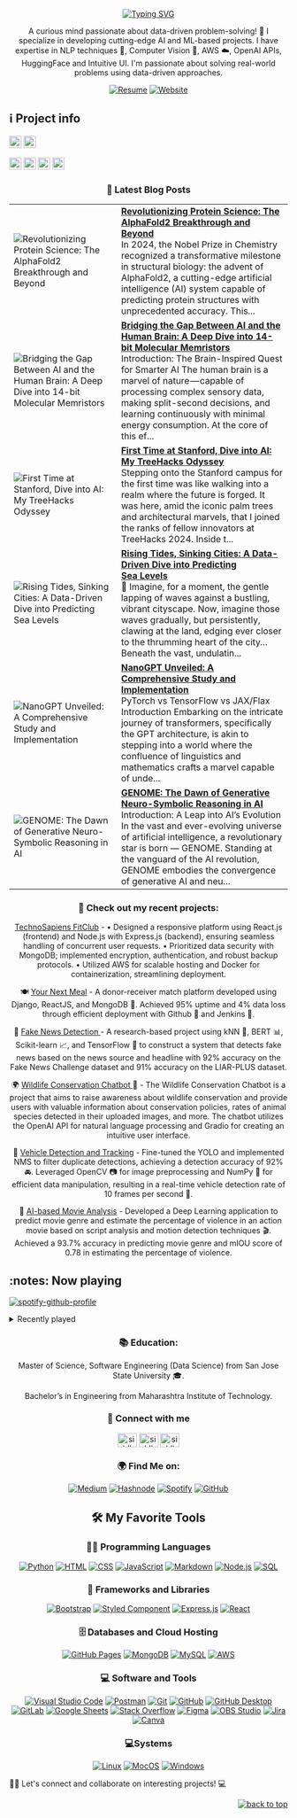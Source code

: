 
<div id="about-me" align="center">
<a href="https://git.io/typing-svg"><img src="https://readme-typing-svg.demolab.com?font=DotGothic16&size=35&pause=500&color=11d4be&center=true&vCenter=true&width=500&lines=Hi%2C+I'm+Siddhant+Sancheti;It's+nice+to+meet+you!" alt="Typing SVG" /></a>
<!--   green color:288932 -->
</div>

 <div align='center'>
 
 A curious mind passionate about data-driven problem-solving! 🤖 I specialize in developing cutting-edge AI and ML-based projects. I have expertise in NLP techniques 📖, Computer Vision 👀, AWS ☁️, OpenAI APIs, HuggingFace and Intuitive UI. I'm passionate about solving real-world problems using data-driven approaches.
 
</div>


<div align="center">

  [![Resume](https://img.shields.io/badge/Resume-View%20Resume-orange?style=flat)](https://drive.google.com/file/d/1uijxHAQkpVvPN3DirjCyBOzVZBoZJHew/view?usp=drive_link)
  [![Website](https://img.shields.io/badge/Website-View%20Website-blue?style=flat)](https://siddhantsancheti.netlify.app)
 
</div>

 <!--RECENT_ACTIVITY:start-->
 <!--RECENT_ACTIVITY:end-->


<h2>ℹ️ Project info</h2>
<div>
<img alt="GitHub repo size" src="https://img.shields.io/github/repo-size/sidsanc/sidsanc?color=181717&logo=github&style=for-the-badge&logoColor=181717" height="22px">
<!-- <img alt="GitHub forks" src="https://img.shields.io/github/forks/sidsanc/sidsanc?color=181717&logo=github&style=for-the-badge&logoColor=181717" height="22px">
<img alt="GitHub Repo stars" src="https://img.shields.io/github/stars/sidsanc/sidsanc?color=181717&logo=github&style=for-the-badge&logoColor=181717" height="22px"> -->
<img alt="Last commit" src="https://img.shields.io/github/last-commit/sidsanc/sidsanc?color=F05032&logo=git&logoColor&style=for-the-badge" height="22px">
  
<!--<img alt="Commit activity" src="https://img.shields.io/github/commit-activity/m/carol42/carol42?color=F05032&logo=git&logoColor&style=for-the-badge" height="22px">-->
<a href="https://forthebadge.com"><img src="https://forthebadge.com/images/badges/gluten-free.svg" alt="gluten free" height="22px"></a>
<a href="https://forthebadge.com"><img src="https://forthebadge.com/images/badges/built-with-love.svg" alt="built with love" height="22px"></a>
<a href="https://forthebadge.com"><img src="https://forthebadge.com/images/badges/powered-by-coffee.svg" alt ="coffee" height="22px"></a>
<a href="https://forthebadge.com"><img src="https://forthebadge.com/images/badges/made-with-crayons.svg" alt ="crayons" height="22px"></a>  

</div>

<div align='center'>
  
 ### 📝 Latest Blog Posts
 
<!-- HASHNODE_BLOG:START -->
<table><tr><td><img src="https://cdn.hashnode.com/res/hashnode/image/upload/v1739597635944/3632481d-2807-46c5-8273-4259919ff153.png" alt="Revolutionizing Protein Science: The AlphaFold2 Breakthrough and Beyond"></td><td><a href="https://siddhantsancheti.hashnode.dev/revolutionizing-protein-science-the-alphafold2-breakthrough-and-beyond"><strong>Revolutionizing Protein Science: The AlphaFold2 Breakthrough and Beyond</strong></a><br>In 2024, the Nobel Prize in Chemistry recognized a transformative milestone in structural biology: the advent of AlphaFold2, a cutting-edge artificial intelligence (AI) system capable of predicting protein structures with unprecedented accuracy. This...</td></tr><tr><td><img src="https://cdn.hashnode.com/res/hashnode/image/upload/v1739495028892/f0db0def-ea1e-4fec-968e-40a0e93fead9.gif" alt="Bridging the Gap Between AI and the Human Brain: A Deep Dive into 14-bit Molecular Memristors"></td><td><a href="https://siddhantsancheti.hashnode.dev/bridging-the-gap-between-ai-and-the-human-brain-a-deep-dive-into-14-bit-molecular-memristors"><strong>Bridging the Gap Between AI and the Human Brain: A Deep Dive into 14-bit Molecular Memristors</strong></a><br>Introduction: The Brain-Inspired Quest for Smarter AI
The human brain is a marvel of nature — capable of processing complex sensory data, making split-second decisions, and learning continuously with minimal energy consumption. At the core of this ef...</td></tr><tr><td><img src="https://cdn.hashnode.com/res/hashnode/image/upload/v1739494031998/cc939209-2816-4f2a-833c-a6e516050da3.jpeg" alt="First Time at Stanford, Dive into AI: My TreeHacks Odyssey"></td><td><a href="https://siddhantsancheti.hashnode.dev/first-time-at-stanford-dive-into-ai-my-treehacks-odyssey"><strong>First Time at Stanford, Dive into AI: My TreeHacks Odyssey</strong></a><br>Stepping onto the Stanford campus for the first time was like walking into a realm where the future is forged. It was here, amid the iconic palm trees and architectural marvels, that I joined the ranks of fellow innovators at TreeHacks 2024.
Inside t...</td></tr><tr><td><img src="https://cdn.hashnode.com/res/hashnode/image/stock/unsplash/mOV5AZRWp4I/upload/0d7b715f2d7d9a4699b58a838f3acb18.jpeg" alt="Rising Tides, Sinking Cities: A Data-Driven Dive into Predicting Sea Levels"></td><td><a href="https://siddhantsancheti.hashnode.dev/rising-tides-sinking-cities-a-data-driven-dive-into-predicting-sea-levels"><strong>Rising Tides, Sinking Cities: A Data-Driven Dive into Predicting Sea Levels</strong></a><br>🌊 Imagine, for a moment, the gentle lapping of waves against a bustling, vibrant cityscape. Now, imagine those waves gradually, but persistently, clawing at the land, edging ever closer to the thrumming heart of the city…
Beneath the vast, undulatin...</td></tr><tr><td><img src="https://cdn.hashnode.com/res/hashnode/image/upload/v1739494536671/2a188961-0f67-4b2e-8a1f-762220296ad3.gif" alt="NanoGPT Unveiled: A Comprehensive Study and Implementation"></td><td><a href="https://siddhantsancheti.hashnode.dev/nanogpt-unveiled-a-comprehensive-study-and-implementation"><strong>NanoGPT Unveiled: A Comprehensive Study and Implementation</strong></a><br>PyTorch vs TensorFlow vs JAX/Flax
Introduction
Embarking on the intricate journey of transformers, specifically the GPT architecture, is akin to stepping into a world where the confluence of linguistics and mathematics crafts a marvel capable of unde...</td></tr><tr><td><img src="https://cdn.hashnode.com/res/hashnode/image/upload/v1739494971309/089959b1-1a4f-4d7f-9e29-e3164d57aee6.jpeg" alt="GENOME: The Dawn of Generative Neuro-Symbolic Reasoning in AI"></td><td><a href="https://siddhantsancheti.hashnode.dev/genome-the-dawn-of-generative-neuro-symbolic-reasoning-in-ai"><strong>GENOME: The Dawn of Generative Neuro-Symbolic Reasoning in AI</strong></a><br>Introduction: A Leap into AI’s Evolution
In the vast and ever-evolving universe of artificial intelligence, a revolutionary star is born — GENOME. Standing at the vanguard of the AI revolution, GENOME embodies the convergence of generative AI and neu...</td></tr></table>
<!-- HASHNODE_BLOG:END -->
 
  </div>
  
<div align="center">
  
  ### 🔭 Check out my recent projects:

  <ins>[TechnoSapiens FitClub](https://github.com/sidsanc/Technosapiens-FitClub)</ins> - • Designed a responsive platform using React.js (frontend) and Node.js with Express.js (backend), ensuring seamless handling of concurrent user requests.
• Prioritized data security with MongoDB; implemented encryption, authentication, and robust backup protocols.
• Utilized AWS for scalable hosting and Docker for containerization, streamlining deployment.

🍽️ <ins>[Your Next Meal](https://github.com/sidsanc/yournextmeal)</ins> - A donor-receiver match platform developed using Django, ReactJS, and MongoDB 🍴. Achieved 95% uptime and 4% data loss through efficient deployment with Github 🐙 and Jenkins 🔧.
  

📰 <ins>[Fake News Detection](https://github.com/sidsanc/Metamorphs) </ins> - A research-based project using kNN 🤝, BERT 📊, Scikit-learn 📈, and TensorFlow 🤖 to construct a system that detects fake news based on the news source and headline with 92% accuracy on the Fake News Challenge dataset and 91% accuracy on the LIAR-PLUS dataset.
  
 🌍 <ins>[Wildlife Conservation Chatbot](https://github.com/sidsanc/KnowYourWildLife) </ins>🦁 - The Wildlife Conservation Chatbot is a project that aims to raise awareness about wildlife conservation and provide users with valuable information about conservation policies, rates of animal species detected in their uploaded images, and more. The chatbot utilizes the OpenAI API for natural language processing and Gradio for creating an intuitive user interface.

🚗 <ins>Vehicle Detection and Tracking</ins> - Fine-tuned the YOLO and implemented NMS to filter duplicate detections, achieving a detection accuracy of 92% 🚘. Leveraged OpenCV 📷 for image preprocessing and NumPy 🧮 for efficient data manipulation, resulting in a real-time vehicle detection rate of 10 frames per second 🚦.

🎥 <ins>AI-based Movie Analysis</ins> - Developed a Deep Learning application to predict movie genre and estimate the percentage of violence in an action movie based on script analysis and motion detection techniques 🎬. Achieved a 93.7% accuracy in predicting movie genre and mIOU score of 0.78 in estimating the percentage of violence.
  </div>

<h2>:notes: Now playing </h2><!-- <a href="https://www.last.fm/user/sidsanc4998"><img alt="last song I've listened to" src="https://badges.lastfm.workers.dev/last-played?user=sidsanc4998&color=7E3ACE&logoColor=7E3ACE&label=Last+song+I've+listened+to"></a></h2>-->
<!-- </br> -->
<!-- <a href="https://open.spotify.com/user/315bfidfyj47fcwbfpibxxu2nkfm"><img src="https://now-play.vercel.app/api/generate?uid=3373fa7b-55b3-4648-b5f1-257f601349da" alt="Now playing on Spotify" ></a> -->


[![spotify-github-profile](https://spotify-github-profile.vercel.app/api/view?uid=315bfidfyj47fcwbfpibxxu2nkfm&cover_image=true&theme=novatorem&show_offline=false&background_color=656161&interchange=false&bar_color=11d4be&bar_color_cover=False)](https://spotify-github-profile.vercel.app/api/view?uid=315bfidfyj47fcwbfpibxxu2nkfm&redirect=true)

<details>
    <summary>Recently played</summary>
    <a href="https://open.spotify.com/user/315bfidfyj47fcwbfpibxxu2nkfm"><img src="https://spotify-recently-played-readme.vercel.app/api?user=315bfidfyj47fcwbfpibxxu2nkfm&unique=true&count=10" alt="Spotify recently played"></a>


</details>


<div align="center">
  
  ### 📚 Education: 

Master of Science, Software Engineering (Data Science) from San Jose State University 🎓. 

Bachelor’s in Engineering from Maharashtra Institute of Technology.
 
</div>

<div align="center"> 
 
<!--   ### 📫 Contact me:

[![LinkedIn](https://img.shields.io/badge/LinkedIn-Connect-blue?style=flat&logo=linkedin&logoColor=white)](https://www.linkedin.com/in/siddhant-sancheti)
[![Email](https://img.shields.io/badge/Email-Contact-red?style=flat&logo=gmail&logoColor=white)](mailto:sanchetisiddhantk@gmail.com) -->
  
  ### 🔗 Connect with me
  
<p>
<a href="https://linkedin.com/in/siddhant-sancheti" target="blank"><img align="center" src="https://raw.githubusercontent.com/rahuldkjain/github-profile-readme-generator/master/src/images/icons/Social/linked-in-alt.svg" alt="siddhantsancheti" height="25" width="35" /></a>
<a href="https://instagram.com/sid_sanc4998_" target="blank"><img align="center" src="https://raw.githubusercontent.com/rahuldkjain/github-profile-readme-generator/master/src/images/icons/Social/instagram.svg" alt="siddhantsancheti" height="25" width="35" /></a>
<a href="mailto:sanchetisiddhantk@gmail.com" target="blank"><img align="center" src="https://upload.wikimedia.org/wikipedia/commons/thumb/7/7e/Gmail_icon_%282020%29.svg/1024px-Gmail_icon_%282020%29.svg.png?20221017173631" alt="siddhantsancheti" height="25" width="35" /></a>
</p>
  
  ### 🌍 Find Me on:

[![Medium](https://img.shields.io/badge/-Medium-black?style=flat-square&logo=medium&logoColor=white)](https://medium.com/@sidsanc4998) 
[![Hashnode](https://img.shields.io/badge/Hashnode-2962FF?style=flat-square&logo=hashnode&logoColor=white)](https://siddhantsancheti.hashnode.dev/)
[![Spotify](https://img.shields.io/badge/-Spotify-1ED760?style=flat-square&logo=spotify&logoColor=white)](https://open.spotify.com/user/315bfidfyj47fcwbfpibxxu2nkfm?si=xeSqSuLwQwSytXVlfnaNRA&utm_source=copy-link)
[![GitHub](https://img.shields.io/badge/Tools-GitHub-black?style=flat-square&logo=github&logoColor=white)](https://github.com/sidsanc)

  </div>


<div align="center">

<!--   ### 🛠 Tech Stack:
 


[![Python](https://img.shields.io/badge/Code-Python-informational?style=flat&logo=python&logoColor=white)](https://www.python.org/)
[![Flask](https://img.shields.io/badge/-Flask-black?style=flat&logo=flask&logoColor=white)](https://flask.palletsprojects.com/)
[![Django](https://img.shields.io/badge/Django-092E20?style=flat&logo=django&logoColor=white)](https://www.djangoproject.com/start/)
 
</div>

<div align="center">
  
[![JavaScript](https://img.shields.io/badge/Code-JavaScript-F7DF1E?style=flat&logo=javascript&logoColor=white)](https://developer.mozilla.org/en-US/docs/Web/JavaScript)
[![React](https://img.shields.io/badge/Code-React-informational?style=flat&logo=react&color=61DAFB)](https://react.dev/)

[![Node.js](https://img.shields.io/badge/Code-Node.js-43853D?style=flat&logo=node.js&logoColor=white)](https://nodejs.org/)
[![Bootstrap](https://img.shields.io/badge/Style-Bootstrap-563D7C?style=flat&logo=bootstrap&logoColor=white)](https://getbootstrap.com/)


</div>

<div align="center">
  
[![MongoDB](https://img.shields.io/badge/Code-MongoDB-4EA94B?style=flat&logo=mongodb&logoColor=white)](https://www.mongodb.com/)
[![MySQL](https://img.shields.io/badge/MySQL-005C84?style=flat&logo=mysql&logoColor=white)](https://www.mysql.com/)

</div>

<div align="center">

[![HTML](https://img.shields.io/badge/Code-HTML-E34F26?style=flat&logo=html5&logoColor=white)](https://developer.mozilla.org/en-US/docs/Web/HTML)
[![CSS](https://img.shields.io/badge/Style-CSS-1572B6?style=flat&logo=css3&logoColor=white)](https://developer.mozilla.org/en-US/docs/Web/CSS)

</div>

<div align="center">
  
[![Linux](https://img.shields.io/badge/System-Linux-FCC624?style=flat&logo=linux&logoColor=white)](https://www.linux.org/)
[![MacOS](https://img.shields.io/badge/System-MAC%20OS-000000?style=flat&logo=apple&logoColor=white)](https://support.apple.com/macos)
[![Windows](https://img.shields.io/badge/System-Windows-blue?style=flat&logo=windows&logoColor=blue)](https://www.microsoft.com/en-us/windows/windows-11)


</div>

<div align="center">

[![Visual Studio Code](https://img.shields.io/badge/IDE-Visual%20Studio%20Code-0078D4?style=flat&logo=visual-studio-code&logoColor=white)](https://code.visualstudio.com/)
[![Google Colab](https://img.shields.io/badge/IDE-Colab-F9AB00?style=flat&logo=googlecolab&color=525252)](https://colab.research.google.com/)  
[![Eclipse](https://img.shields.io/badge/IDE-Eclipse-2C2255?style=flat&logo=eclipse&logoColor=white)](https://www.eclipse.org/)
  
 -->
  <!-- Favorite Tools -->
## 🛠️ My Favorite Tools
 <h3>👨‍💻 Programming Languages</h3>
 <p>
  <a href="#"><img alt="Python" src="https://img.shields.io/badge/Python-14354C.svg?style=flat-square&logo=python&logoColor=yellow"></a>
  <a href="#"><img alt="HTML" src="https://img.shields.io/badge/-HTML-E34F26.svg?style=flat-square&logo=html5&logoColor=white"></a>
  <a href="#"><img alt="CSS" src="https://img.shields.io/badge/-CSS-264de4.svg?style=flat-square&logo=css3&logoColor=white"></a>
  <a href="#"><img alt="JavaScript" src="https://img.shields.io/badge/-JavaScript-F7DF1E.svg?style=flat-square&logo=javascript&logoColor=black"></a>
  <a href="#"><img alt="Markdown" src="https://img.shields.io/badge/-Markdown-000000.svg?style=flat-square&logo=markdown&logoColor=white"></a>
  <a href="#"><img alt="Node.js" src="https://img.shields.io/badge/Node.js-43853D.svg?style=flat-square&logo=node.js&logoColor=white"></a>
  <a href="#"><img alt="SQL" src="https://custom-icon-badges.demolab.com/badge/SQL-025E8C.svg?style=flat-square&logo=database&logoColor=white"></a>
 </p>
 <h3>🧰 Frameworks and Libraries</h3>
 <p>
  <a href="#"><img alt="Bootstrap" src="https://img.shields.io/badge/Bootstrap-7952B3.svg?style=flat-square&logo=bootstrap&logoColor=white"></a>
  <a href="#"><img alt="Styled Component" src="https://img.shields.io/badge/styled--components-DB7093?style=flat-square&logo=styled-components&logoColor=white"></a>
  <a href="#"><img alt="Express.js" src="https://img.shields.io/badge/Express.js-404d59.svg?style=flat-square&logo=express&logoColor=white"></a>
  <a href="#"><img alt="React" src="https://img.shields.io/badge/React-20232a.svg?style=flat-square&logo=react&logoColor=%2361DAFB"></a>
 </p>
 <h3>🗄️ Databases and Cloud Hosting</h3>
  <a href="#"><img alt="GitHub Pages" src="https://img.shields.io/badge/GitHub%20Pages-327FC7.svg?style=flat-square&logo=github&logoColor=white"></a>
  <a href="#"><img alt="MongoDB" src ="https://img.shields.io/badge/MongoDB-4ea94b.svg?style=flat-square&logo=mongodb&logoColor=white"></a>
  <a href="#"><img alt="MySQL" src="https://img.shields.io/badge/MySQL-00f.svg?style=flat-square&logo=mysql&logoColor=white"></a>
  <a href="#"><img alt="AWS" src="https://img.shields.io/badge/AWS-010101.svg?style=flat-square&logo=amazon&logoColor=%23FF9900"></a>
 <h3>💻 Software and Tools</h3>
 <p>
  <a href="#"><img alt="Visual Studio Code" src="https://img.shields.io/badge/Visual%20Studio%20Code-0078d7.svg?style=flat-square&logo=visual-studio-code&logoColor=white"></a>
  <a href="#"><img alt="Postman" src="https://img.shields.io/badge/Postman-FF6C37?style=flat-square&logo=postman&logoColor=white"></a>
  <a href="#"><img alt="Git" src="https://img.shields.io/badge/Git-F05033.svg?style=flat-square&logo=git&logoColor=white"></a>
  <a href="#"><img alt="GitHub" src="https://img.shields.io/badge/GitHub-000000.svg?style=flat-square&logo=github&logoColor=white"></a>
  <a href="#"><img alt="GitHub Desktop" src="https://img.shields.io/badge/GitHub%20Desktop-8034A9.svg?style=flat-square&logo=github&logoColor=white"></a>
  <a href="#"><img alt="GitLab" src="https://img.shields.io/badge/GitLab-000000.svg?style=flat-square&logo=gitlab&logoColor=FC6D27"></a>
  <a href="#"><img alt="Google Sheets" src="https://img.shields.io/badge/Sheets-34A853.svg?style=flat-square&logo=google%20sheets&logoColor=white"></a>
  <a href="#"><img alt="Stack Overflow" src="https://img.shields.io/badge/-Stack%20Overflow-FE7A16?style=flat-square&logo=stack-overflow&logoColor=white"></a>
  <a href="#"><img alt="Figma" src="https://img.shields.io/badge/-Figma-000000?style=flat-square&logo=figma&logoColor=white"></a>
  <a href="#"><img alt="OBS Studio" src="https://img.shields.io/badge/-OBS-302E31?style=flat-square&logo=obs-studio&logoColor=white"></a>
  <a href="#"><img alt="Jira" src="https://img.shields.io/badge/Jira-0052CC?style=flat-square&logo=Jira&logoColor=white"></a>
  <a href="#"><img alt="Canva" src="https://img.shields.io/badge/Canva-%2300C4CC.svg?&style=flat-square&logo=Canva&logoColor=white"></a>
 </p>
  <h3>💻Systems</h3>
  <p>
    <a href='#'><img alt="Linux" src="https://img.shields.io/badge/System-Linux-FCC624?style=flat&logo=linux&logoColor=white"></a>
    <a href='#'><img alt="MocOS" src="https://img.shields.io/badge/System-MAC%20OS-000000?style=flat&logo=apple&logoColor=white"></a>
    <a href='#'><img alt="Windows" src="https://img.shields.io/badge/System-Windows-blue?style=flat&logo=windows&logoColor=blue"></a>
<!--     [![Linux](https://img.shields.io/badge/System-Linux-FCC624?style=flat&logo=linux&logoColor=white)](https://www.linux.org/)
    [![MacOS](https://img.shields.io/badge/System-MAC%20OS-000000?style=flat&logo=apple&logoColor=white)](https://support.apple.com/macos)
    [![Windows](https://img.shields.io/badge/System-Windows-blue?style=flat&logo=windows&logoColor=blue)](https://www.microsoft.com/en-us/windows/windows-11) -->
  </p>

</div>

👨‍💻 Let's connect and collaborate on interesting projects! 💻

<p align="right"><a href="#top"><img src="https://img.shields.io/static/v1?label&message=back+to+top&color=11d4be&style=flat&logo" alt="back to top" /></a></p>

